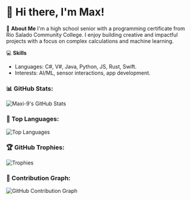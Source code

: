 # 👋 Hi there, I'm Max!

🌟 **About Me**
I'm a high school senior with a programming certificate from Rio Salado Community College. I enjoy building creative and impactful projects with a focus on complex calculations and machine learning.

💻 **Skills**
- Languages: C#, V#, Java, Python, JS, Rust, Swift.
- Interests: AI/ML, sensor interactions, app development.

### 📊 GitHub Stats:
![Maxi-9's GitHub Stats](https://github-readme-stats.vercel.app/api?username=Maxi-9&show_icons=true&theme=radical)

### 🚀 Top Languages:
![Top Languages](https://github-readme-stats.vercel.app/api/top-langs/?username=Maxi-9&layout=compact&theme=radical)

### 🏆 GitHub Trophies:
![Trophies](https://github-profile-trophy.vercel.app/?username=Maxi-9&theme=radical)

### 🌟 Contribution Graph:
![GitHub Contribution Graph](https://github-readme-activity-graph.vercel.app/graph?username=Maxi-9&theme=radical)
